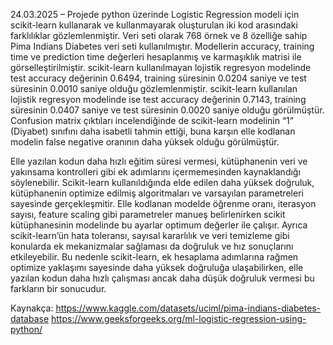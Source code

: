24.03.2025 – Projede python üzerinde Logistic Regression modeli için scikit-learn kullanarak ve kullanmayarak oluşturulan iki kod arasındaki farklılıklar gözlemlenmiştir. Veri seti olarak 768 örnek ve 8 özelliğe sahip Pima Indians Diabetes veri seti kullanılmıştır. Modellerin accuracy, training time ve prediction time değerleri hesaplanmış ve karmaşıklık matrisi ile görselleştirilmiştir. scikit-learn kullanılmayan lojistik regresyon modelinde test accuracy değerinin 0.6494, training süresinin 0.0204 saniye ve test süresinin 0.0010 saniye olduğu gözlemlenmiştir. scikit-learn kullanılan lojistik regresyon modelinde ise test accuracy değerinin 0.7143, training süresinin 0.0407 saniye ve test süresinin 0.0020 saniye olduğu görülmüştür. Confusion matrix çıktıları incelendiğinde de scikit-learn modelinin “1” (Diyabet) sınıfını daha isabetli tahmin ettiği, buna karşın elle kodlanan modelin false negative oranının daha yüksek olduğu görülmüştür.

Elle yazılan kodun daha hızlı eğitim süresi vermesi, kütüphanenin veri ve yakınsama kontrolleri gibi ek adımlarını içermemesinden kaynaklandığı söylenebilir. Scikit-learn kullanıldığında elde edilen daha yüksek doğruluk, kütüphanenin optimize edilmiş algoritmaları ve varsayılan parametreleri sayesinde gerçekleşmitir. Elle kodlanan modelde öğrenme oranı, iterasyon sayısı, feature scaling gibi parametreler manueş belirlenirken scikit kütüphanesinin modelinde bu ayarlar optimum değerler ile çalışır. Ayrıca scikit-learn’ün hata toleransı, sayısal kararlılık ve veri temizleme gibi konularda ek mekanizmalar sağlaması da doğruluk ve hız sonuçlarını etkileyebilir. Bu nedenle scikit-learn, ek hesaplama adımlarına rağmen optimize yaklaşımı sayesinde daha yüksek doğruluğa ulaşabilirken, elle yazılan kodun daha hızlı çalışması ancak daha düşük doğruluk vermesi bu farkların bir sonucudur.

Kaynakça: https://www.kaggle.com/datasets/uciml/pima-indians-diabetes-database 
https://www.geeksforgeeks.org/ml-logistic-regression-using-python/
